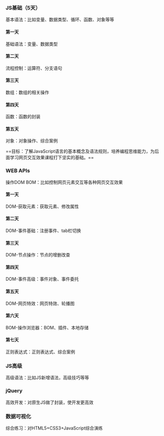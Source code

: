 ### JS基础（5天）

基本语法：比如变量、数据类型、循环、函数、对象等等

#### 第一天

基础语法：变量、数据类型

#### 第二天

流程控制：运算符、分支语句

#### 第三天

数组：数组的相关操作

#### 第四天

函数：函数的封装

#### 第五天

对象：对象操作、综合案例

==目标：了解JavaScript语言的基本概念及语法规则，培养编程思维能力，为后面学习网页交互效果课程打下坚实的基础。==



### WEB APIs

操作DOM BOM：比如控制网页元素交互等各种网页交互效果

#### 第一天

DOM-获取元素：获取元素、修改属性

#### 第二天

DOM-事件基础：注册事件、tab栏切换

#### 第三天

DOM-节点操作：节点的增删改查

#### 第四天

DOM-事件高级：事件对象、事件委托

#### 第五天

DOM-网页特效：网页特效、轮播图

#### 第六天

BOM-操作浏览器：BOM、插件、本地存储

#### 第七天

正则表达式：正则表达式、综合案例



### JS高级

高级语法：比如JS新增语法，高级技巧等等

### jQuery

高效开发：对原生JS做了封装，使开发更高效

### 数据可视化

综合练习：对HTML5+CSS3+JavaScript综合演练